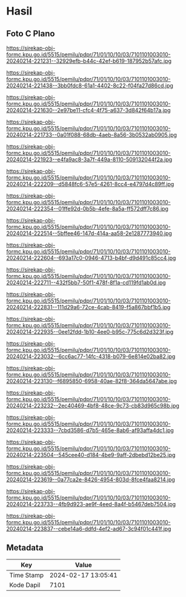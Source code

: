# Hasil

## Foto C Plano

https://sirekap-obj-formc.kpu.go.id/5515/pemilu/pdpr/71/01/10/10/03/7101101003010-20240214-221231--32929efb-b44c-42ef-b619-187952b57afc.jpg

https://sirekap-obj-formc.kpu.go.id/5515/pemilu/pdpr/71/01/10/10/03/7101101003010-20240214-221438--3bb0fdc8-61a1-4402-8c22-f04fa27d86cd.jpg

https://sirekap-obj-formc.kpu.go.id/5515/pemilu/pdpr/71/01/10/10/03/7101101003010-20240214-221630--2e97be11-cfc4-4f75-a637-3d842f64b17a.jpg

https://sirekap-obj-formc.kpu.go.id/5515/pemilu/pdpr/71/01/10/10/03/7101101003010-20240214-221733--0a01f088-68db-4aeb-8a56-3b0532ab0905.jpg

https://sirekap-obj-formc.kpu.go.id/5515/pemilu/pdpr/71/01/10/10/03/7101101003010-20240214-221923--e4fa9ac8-3a7f-449a-8110-509132044f2a.jpg

https://sirekap-obj-formc.kpu.go.id/5515/pemilu/pdpr/71/01/10/10/03/7101101003010-20240214-222209--d5848fc6-57e5-4261-8cc4-e4797d4c89ff.jpg

https://sirekap-obj-formc.kpu.go.id/5515/pemilu/pdpr/71/01/10/10/03/7101101003010-20240214-222354--01ffe92d-0b5b-4efe-8a5a-ff572dff7c86.jpg

https://sirekap-obj-formc.kpu.go.id/5515/pemilu/pdpr/71/01/10/10/03/7101101003010-20240214-222514--5bffee46-147d-414a-aa58-2e1287773940.jpg

https://sirekap-obj-formc.kpu.go.id/5515/pemilu/pdpr/71/01/10/10/03/7101101003010-20240214-222604--693a17c0-0946-4713-b4bf-d9d491c85cc4.jpg

https://sirekap-obj-formc.kpu.go.id/5515/pemilu/pdpr/71/01/10/10/03/7101101003010-20240214-222711--432f5bb7-50f1-478f-8f1a-cd119fd1ab0d.jpg

https://sirekap-obj-formc.kpu.go.id/5515/pemilu/pdpr/71/01/10/10/03/7101101003010-20240214-222831--111d29a6-72ce-4cab-8419-f5a867bbf1b5.jpg

https://sirekap-obj-formc.kpu.go.id/5515/pemilu/pdpr/71/01/10/10/03/7101101003010-20240214-222935--0ee12fdd-1b10-4ee0-b95c-775c6d2d323f.jpg

https://sirekap-obj-formc.kpu.go.id/5515/pemilu/pdpr/71/01/10/10/03/7101101003010-20240214-223032--6cc6ac77-14fc-4318-b079-6e814e02ba82.jpg

https://sirekap-obj-formc.kpu.go.id/5515/pemilu/pdpr/71/01/10/10/03/7101101003010-20240214-223130--f6895850-6958-40ae-82f8-364da5647abe.jpg

https://sirekap-obj-formc.kpu.go.id/5515/pemilu/pdpr/71/01/10/10/03/7101101003010-20240214-223232--2ec40469-4bf8-48ce-9c73-cb83d965c98b.jpg

https://sirekap-obj-formc.kpu.go.id/5515/pemilu/pdpr/71/01/10/10/03/7101101003010-20240214-223333--7cbd3586-d7b5-465e-8ab6-af93affa4dc1.jpg

https://sirekap-obj-formc.kpu.go.id/5515/pemilu/pdpr/71/01/10/10/03/7101101003010-20240214-223504--545cee40-d184-4be9-9aff-2dbebd12be25.jpg

https://sirekap-obj-formc.kpu.go.id/5515/pemilu/pdpr/71/01/10/10/03/7101101003010-20240214-223619--0a77ca2e-8426-4954-803d-8fce4faa8214.jpg

https://sirekap-obj-formc.kpu.go.id/5515/pemilu/pdpr/71/01/10/10/03/7101101003010-20240214-223733--4fb9d923-ae9f-4eed-8a4f-b5467deb7504.jpg

https://sirekap-obj-formc.kpu.go.id/5515/pemilu/pdpr/71/01/10/10/03/7101101003010-20240214-223837--cebe14a6-ddfd-4ef2-ad67-3c94f01c441f.jpg


## Metadata

| Key        | Value               |
| ---------- | ------------------- |
| Time Stamp | 2024-02-17 13:05:41 |
| Kode Dapil | 7101                |



